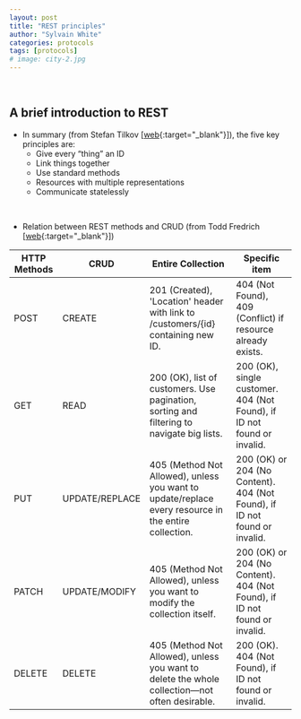 ```yaml
---
layout: post
title: "REST principles"
author: "Sylvain White"
categories: protocols
tags: [protocols]
# image: city-2.jpg
---
```

<br/>

## A brief introduction to REST

* In summary (from Stefan Tilkov [[web](https://www.infoq.com/articles/rest-introduction/){:target="_blank"}]), the five key principles are:
    * Give every “thing” an ID
    * Link things together
    * Use standard methods
    * Resources with multiple representations
    * Communicate statelessly

<br/>

* Relation between REST methods and CRUD (from Todd Fredrich [[web](https://www.restapitutorial.com/lessons/httpmethods.html){:target="_blank"}])

| HTTP Methods | CRUD           | Entire Collection | Specific item |
|--------------|----------------|-------------------|---------------|
| POST         | CREATE         | 201 (Created), 'Location' header with link to /customers/{id} containing new ID. | 404 (Not Found), 409 (Conflict) if resource already exists.|
| GET          | READ           | 200 (OK), list of customers. Use pagination, sorting and filtering to navigate big lists. | 200 (OK), single customer. 404 (Not Found), if ID not found or invalid.|
| PUT          | UPDATE/REPLACE | 405 (Method Not Allowed), unless you want to update/replace every resource in the entire collection. |200 (OK) or 204 (No Content). 404 (Not Found), if ID not found or invalid.|
| PATCH        | UPDATE/MODIFY  | 405 (Method Not Allowed), unless you want to modify the collection itself. | 200 (OK) or 204 (No Content). 404 (Not Found), if ID not found or invalid.|
| DELETE       | DELETE         |  405 (Method Not Allowed), unless you want to delete the whole collection—not often desirable.| 200 (OK). 404 (Not Found), if ID not found or invalid.|







